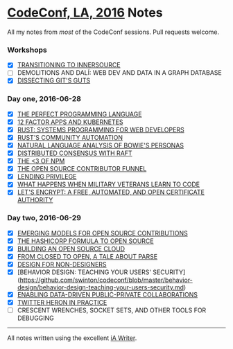 # [CodeConf, LA, 2016](http://codeconf.com/) Notes

All my notes from *most* of the CodeConf sessions. Pull requests welcome.

### Workshops
- [x] [TRANSITIONING TO INNERSOURCE](https://github.com/swinton/codeconf/blob/master/transitioning-to-innersource.md)
- [ ] DEMOLITIONS AND DALÍ: WEB DEV AND DATA IN A GRAPH DATABASE
- [x] [DISSECTING GIT'S GUTS](https://github.com/swinton/codeconf/blob/master/dissecting-git-s-guts.md)

### Day one, 2016-06-28
- [x] [THE PERFECT PROGRAMMING LANGUAGE](https://github.com/swinton/codeconf/blob/master/the-perfect-programming-language.md)
- [x] [12 FACTOR APPS AND KUBERNETES](https://github.com/swinton/codeconf/blob/master/12-factor-apps-and-kubernetes.md)
- [x] [RUST: SYSTEMS PROGRAMMING FOR WEB DEVELOPERS](https://github.com/swinton/codeconf/blob/master/rust-systems-programming-for-web-developers.md)
- [x] [RUST'S COMMUNITY AUTOMATION](https://github.com/swinton/codeconf/blob/master/rust-s-community-automation.md)
- [x] [NATURAL LANGUAGE ANALYSIS OF BOWIE'S PERSONAS](https://github.com/swinton/codeconf/blob/master/natural-language-analysis-of-bowie-s-personas.md)
- [x] [DISTRIBUTED CONSENSUS WITH RAFT](https://github.com/swinton/codeconf/blob/master/distributed-consensus-with-raft.md)
- [x] [THE <3 OF NPM](https://github.com/swinton/codeconf/blob/master/the-3-of-npm.md)
- [x] [THE OPEN SOURCE CONTRIBUTOR FUNNEL](https://github.com/swinton/codeconf/blob/master/the-open-source-contributor-funnel.md)
- [x] [LENDING PRIVILEGE](https://github.com/swinton/codeconf/blob/master/lending-privilege.md)
- [x] [WHAT HAPPENS WHEN MILITARY VETERANS LEARN TO CODE](https://github.com/swinton/codeconf/blob/master/what-happens-when-military-veterans-learn-to-code.md)
- [x] [LET'S ENCRYPT: A FREE, AUTOMATED, AND OPEN CERTIFICATE AUTHORITY](https://github.com/swinton/codeconf/blob/master/let-s-encrypt-a-free-automated-and-open-certificate-authority.md)

### Day two, 2016-06-29
- [x] [EMERGING MODELS FOR OPEN SOURCE CONTRIBUTIONS](https://github.com/swinton/codeconf/blob/master/emerging-models-for-open-source-contributions.md)
- [x] [THE HASHICORP FORMULA TO OPEN SOURCE](https://github.com/swinton/codeconf/blob/master/the-hashicorp-formula-to-open-source.md)
- [x] [BUILDING AN OPEN SOURCE CLOUD](https://github.com/swinton/codeconf/blob/master/building-an-open-source-cloud.md)
- [x] [FROM CLOSED TO OPEN, A TALE ABOUT PARSE](https://github.com/swinton/codeconf/blob/master/from-closed-to-open-a-tale-about-parse.md)
- [x] [DESIGN FOR NON-DESIGNERS](https://github.com/swinton/codeconf/blob/master/design-for-non-designers.md)
- [x] [BEHAVIOR DESIGN: TEACHING YOUR USERS' SECURITY] (https://github.com/swinton/codeconf/blob/master/behavior-design/behavior-design-teaching-your-users-security.md)
- [x] [ENABLING DATA-DRIVEN PUBLIC-PRIVATE COLLABORATIONS](https://github.com/swinton/codeconf/blob/master/enabling-data-driven-public-private-collaborations.md)
- [x] [TWITTER HERON IN PRACTICE](https://github.com/swinton/codeconf/blob/master/twitter-heron-in-practice.md)
- [ ] CRESCENT WRENCHES, SOCKET SETS, AND OTHER TOOLS FOR DEBUGGING

___
All notes written using the excellent [iA Writer](https://ia.net/writer).
